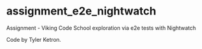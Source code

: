 # assignment_e2e_nightwatch

Assignment - Viking Code School exploration via e2e tests with Nightwatch

Code by Tyler Ketron.
